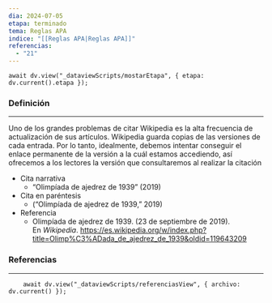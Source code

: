 ```yaml
---
dia: 2024-07-05
etapa: terminado
tema: Reglas APA
indice: "[[Reglas APA|Reglas APA]]"
referencias:
  - "21"
---
```

```dataviewjs
await dv.view("_dataviewScripts/mostarEtapa", { etapa: dv.current().etapa });
```
### Definición
---
Uno de los grandes problemas de citar Wikipedia es la alta frecuencia de actualización de sus artículos. Wikipedia guarda copias de las versiones de cada entrada. Por lo tanto, idealmente, debemos intentar conseguir el enlace permanente de la versión a la cuál estamos accediendo, así ofrecemos a los lectores la versión que consultaremos al realizar la citación

* Cita narrativa
	* “Olimpíada de ajedrez de 1939” (2019)
* Cita en paréntesis
	* (“Olimpíada de ajedrez de 1939,” 2019)
* Referencia
	* Olimpíada de ajedrez de 1939. (23 de septiembre de 2019). En _Wikipedia_. https://es.wikipedia.org/w/index.php?title=Olimp%C3%ADada_de_ajedrez_de_1939&oldid=119643209



### Referencias
---
```dataviewjs
    await dv.view("_dataviewScripts/referenciasView", { archivo: dv.current() });
```